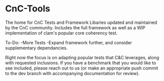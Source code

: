 # CnC-Tools
The home for CnC Tests and Framework Libaries updated and maintained by the CnC community.  Includes the full framework as well as a WIP implementation of clam's popular core coherency test.

To-Do:
-More Tests
-Expand framework further, and consider supplementary dependancies.

Right now the focus is on adapting popular tests that C&C leverages, along with requested inclusions.  If you have a benchmark that you would like to see included, please reach out to us (or make an appropriate push commit to the dev branch with accompanying documentation for review).
